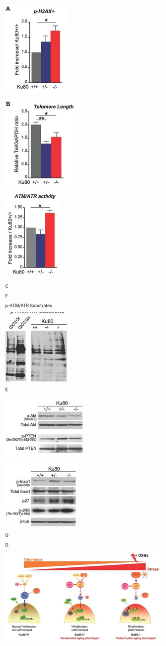 ![](_page_0_Figure_0.jpeg)

![](_page_0_Figure_1.jpeg)

![](_page_0_Figure_2.jpeg)

C

F

p-ATM/ATR Substrates

![](_page_0_Picture_4.jpeg)

E

![](_page_0_Figure_6.jpeg)

![](_page_0_Figure_7.jpeg)

G

D

![](_page_0_Figure_9.jpeg)